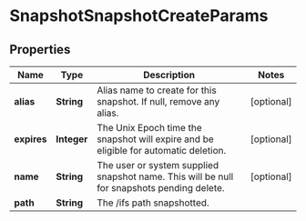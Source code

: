 
# SnapshotSnapshotCreateParams

## Properties
Name | Type | Description | Notes
------------ | ------------- | ------------- | -------------
**alias** | **String** | Alias name to create for this snapshot. If null, remove any alias. |  [optional]
**expires** | **Integer** | The Unix Epoch time the snapshot will expire and be eligible for automatic deletion. |  [optional]
**name** | **String** | The user or system supplied snapshot name. This will be null for snapshots pending delete. |  [optional]
**path** | **String** | The /ifs path snapshotted. | 



